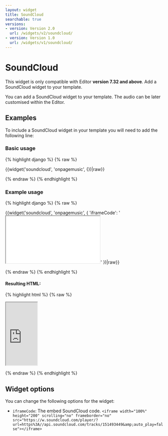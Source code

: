 ```yaml
---
layout: widget
title: SoundCloud
searchable: true
versions:
- version: Version 2.0
  url: /widgets/v2/soundcloud/
- version: Version 1.0
  url: /widgets/v1/soundcloud/
---
```


# SoundCloud

This widget is only compatible with Editor **version 7.32 and above**. Add a SoundCloud widget to your template.

You can add a SoundCloud widget to your template. The audio can be later customised within the Editor.

## Examples

To include a SoundCloud widget in your template you will need to add the following line:

### Basic usage

{% highlight django %}
{% raw %}

  {{widget('soundcloud', 'onpagemusic', {})|raw}}

{% endraw %}
{% endhighlight %}

### Example usage

{% highlight django %}
{% raw %}

  {{widget('soundcloud', 'onpagemusic', {
    'iframeCode': '<iframe src="..."></iframe>'
  })|raw}}

{% endraw %}
{% endhighlight %}

#### Resulting HTML:

{% highlight html %}
{% raw %}

<div id="page-zones__template-widgets__onpagemusic" data-name="soundcloud" class="widget  widget--template-widget">
  <div class="bk-soundcloud  soundcloud  widget__soundcloud">
    <div class="embed-wrap  embed-wrap--audio  soundcloud__embed-wrap">
      <iframe width="100" height="200" src="https://w.soundcloud.com/player/?url=https%3A//api.soundcloud.com/tracks/151493449&amp;auto_play=false"></iframe>
    </div>
  </div>
</div>

{% endraw %}
{% endhighlight %}

## Widget options

You can change the following options for the widget:

* ```iframeCode```: The embed SoundCloud code.
  ```<iframe width="100%" height="200" scrolling="no" frameborder="no" src="https://w.soundcloud.com/player/?url=https%3A//api.soundcloud.com/tracks/151493449&amp;auto_play=false"></iframe>```
